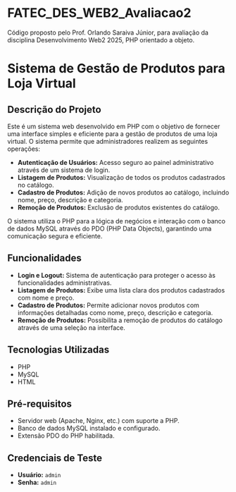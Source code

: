 # FATEC_DES_WEB2_Avaliacao2
Código proposto pelo Prof. Orlando Saraiva Júnior, para avaliação da disciplina Desenvolvimento Web2 2025, PHP orientado a objeto.

# Sistema de Gestão de Produtos para Loja Virtual

## Descrição do Projeto

Este é um sistema web desenvolvido em PHP com o objetivo de fornecer uma interface simples e eficiente para a gestão de produtos de uma loja virtual. O sistema permite que administradores realizem as seguintes operações:

* **Autenticação de Usuários:** Acesso seguro ao painel administrativo através de um sistema de login.
* **Listagem de Produtos:** Visualização de todos os produtos cadastrados no catálogo.
* **Cadastro de Produtos:** Adição de novos produtos ao catálogo, incluindo nome, preço, descrição e categoria.
* **Remoção de Produtos:** Exclusão de produtos existentes do catálogo.

O sistema utiliza o PHP para a lógica de negócios e interação com o banco de dados MySQL através do PDO (PHP Data Objects), garantindo uma comunicação segura e eficiente.

## Funcionalidades

* **Login e Logout:** Sistema de autenticação para proteger o acesso às funcionalidades administrativas.
* **Listagem de Produtos:** Exibe uma lista clara dos produtos cadastrados com nome e preço.
* **Cadastro de Produtos:** Permite adicionar novos produtos com informações detalhadas como nome, preço, descrição e categoria.
* **Remoção de Produtos:** Possibilita a remoção de produtos do catálogo através de uma seleção na interface.

## Tecnologias Utilizadas

* PHP
* MySQL
* HTML

## Pré-requisitos

* Servidor web (Apache, Nginx, etc.) com suporte a PHP.
* Banco de dados MySQL instalado e configurado.
* Extensão PDO do PHP habilitada.

## Credenciais de Teste

* **Usuário:** `admin`
* **Senha:** `admin`
